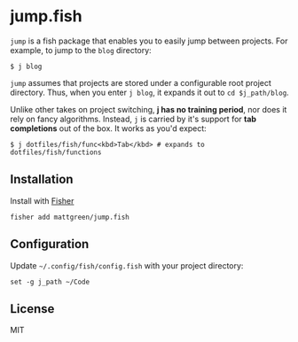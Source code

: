 # jump.fish

`jump` is a fish package that enables you to easily jump between projects. For example, to jump to the `blog` directory:

    $ j blog

`jump` assumes that projects are stored under a configurable root project directory. Thus, when you enter `j blog`, it expands it out to `cd $j_path/blog`.

Unlike other takes on project switching, **j has no training period**, nor does it rely on fancy algorithms. Instead, `j` is carried by it's support for **tab completions** out of the box. It works as you'd expect:

    $ j dotfiles/fish/func<kbd>Tab</kbd> # expands to dotfiles/fish/functions

## Installation

Install with [Fisher](https://github.com/jorgebucaran/fisher)

```console
fisher add mattgreen/jump.fish
```

## Configuration
Update `~/.config/fish/config.fish` with your project directory:
```fish
set -g j_path ~/Code
```

## License
MIT